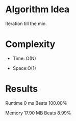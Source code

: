 # Algorithm Idea

Iteration till the min.

# Complexity

- Time: O(N)

- Space:O(1)

# Results

Runtime
0
ms
Beats
100.00%

Memory
17.90
MB
Beats
8.99%